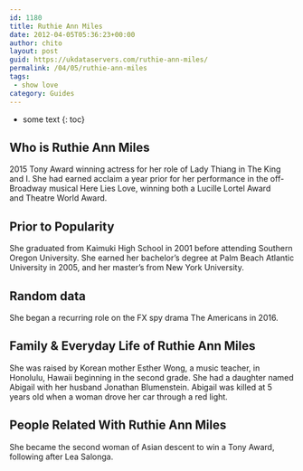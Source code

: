 ```yaml
---
id: 1180
title: Ruthie Ann Miles
date: 2012-04-05T05:36:23+00:00
author: chito
layout: post
guid: https://ukdataservers.com/ruthie-ann-miles/
permalink: /04/05/ruthie-ann-miles
tags:
 - show love
category: Guides
---
```


* some text
{: toc}
          
          
## Who is  Ruthie Ann Miles
                  
                  
                  
2015 Tony Award winning actress for her role of Lady Thiang in The King and I. She had earned acclaim a year prior for her performance in the off-Broadway musical Here Lies Love, winning both a Lucille Lortel Award and Theatre World Award. 
                  
                
                
                
## Prior to Popularity 
                  
                  
                  
She graduated from Kaimuki High School in 2001 before attending Southern Oregon University. She earned her bachelor&#8217;s degree at Palm Beach Atlantic University in 2005, and her master&#8217;s from New York University. 
                  
                
                
                
## Random data 
                  
                  
                  
She began a recurring role on the FX spy drama The Americans in 2016. 
                  
                
                
                
## Family & Everyday Life of Ruthie Ann Miles
                  
                  
                  
She was raised by Korean mother Esther Wong, a music teacher, in Honolulu, Hawaii beginning in the second grade. She had a daughter named Abigail with her husband Jonathan Blumenstein. Abigail was killed at 5 years old when a woman drove her car through a red light. 
                  
                
                
                
## People Related With  Ruthie Ann Miles
                  
                  
                  
She became the second woman of Asian descent to win a Tony Award, following after Lea Salonga. 
                  
                
              
            
          
          
          
    
    
  
